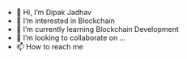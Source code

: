 - 👋 Hi, I’m Dipak Jadhav
- 👀 I’m interested in Blockchain
- 🌱 I’m currently learning Blockchain Development
- 💞️ I’m looking to collaborate on ...
- 📫 How to reach me 

<!---
TheDevotion/TheDevotion is a ✨ special ✨ repository because its `README.md` (this file) appears on your GitHub profile.
You can click the Preview link to take a look at your changes.
--->

